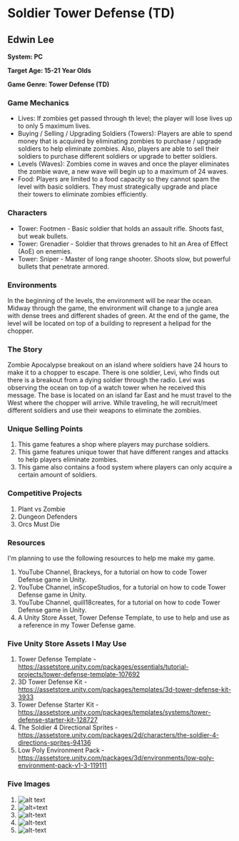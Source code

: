# Soldier Tower Defense (TD)

## Edwin Lee

__System: PC__

__Target Age: 15-21 Year Olds__

__Game Genre: Tower Defense (TD)__

### Game Mechanics
- Lives: If zombies get passed through th level; the player will lose lives up to only 5 maximum lives.
- Buying / Selling / Upgrading Soldiers (Towers): Players are able to spend money that is acquired by eliminating zombies to purchase / upgrade soldiers to help eliminate zombies. Also, players are able to sell their soldiers to purchase different soldiers or upgrade to better soldiers. 
- Levels (Waves): Zombies come in waves and once the player eliminates the zombie wave, a new wave will begin up to a maximum of 24 waves. 
- Food: Players are limited to a food capacity so they cannot spam the level with basic soldiers. They must strategically upgrade and place their towers to eliminate zombies efficiently.

### Characters
- Tower: Footmen - Basic soldier that holds an assault rifle. Shoots fast, but weak bullets. 
- Tower: Grenadier - Soldier that throws grenades to hit an Area of Effect (AoE) on enemies. 
- Tower: Sniper - Master of long range shooter. Shoots slow, but powerful bullets that penetrate armored.

### Environments
In the beginning of the levels, the environment will be near the ocean. Midway through the game, the environment will change to a jungle area with dense trees and different shades of green. At the end of the game, the level will be located on top of a building to represent a helipad for the chopper.  

### The Story
Zombie Apocalypse breakout on an island where soldiers have 24 hours to make it to a chopper to escape. 
There is one soldier, Levi, who finds out there is a breakout from a dying soldier through the radio. Levi was observing the ocean on top of a watch tower when he received this message. The base is located on an island far East and he must travel to the West where the chopper will arrive. While traveling, he will recruit/meet different soldiers and use their weapons to eliminate the zombies. 

### Unique Selling Points
1. This game features a shop where players may purchase soldiers. 
2. This game features unique tower that have different ranges and attacks to help players eliminate zombies.
3. This game also contains a food system where players can only acquire a certain amount of soldiers. 

### Competitive Projects
1. Plant vs Zombie
2. Dungeon Defenders 
3. Orcs Must Die

### Resources
I'm planning to use the following resources to help me make my game.
1. YouTube Channel, Brackeys, for a tutorial on how to code Tower Defense game in Unity.
2. YouTube Channel, inScopeStudios, for a tutorial on how to code Tower Defense game in Unity.
3. YouTube Channel, quill18creates, for a tutorial on how to code Tower Defense game in Unity. 
4. A Unity Store Asset, Tower Defense Template, to use to help and use as a reference in my Tower Defense game.

### Five Unity Store Assets I May Use
1. Tower Defense Template - <https://assetstore.unity.com/packages/essentials/tutorial-projects/tower-defense-template-107692>
2. 3D Tower Defense Kit - <https://assetstore.unity.com/packages/templates/3d-tower-defense-kit-3933>
3. Tower Defense Starter Kit - <https://assetstore.unity.com/packages/templates/systems/tower-defense-starter-kit-128727>
4. The Soldier 4 Directional Sprites - <https://assetstore.unity.com/packages/2d/characters/the-soldier-4-directions-sprites-94136>
5. Low Poly Environment Pack - <https://assetstore.unity.com/packages/3d/environments/low-poly-environment-pack-v1-3-119111>

### Five Images
1. ![alt text](https://nation.com.pk/digital_images/large/2018-04-09/the-unicorn-land-1523279289-3839.jpg "Unicorn Land")
2. ![alt=text](https://landofunicorns.weebly.com/uploads/1/3/6/5/13650247/411011924.jpg "Unicorns Touching Horns")
3. ![alt-text](https://landofunicorns.weebly.com/uploads/1/3/6/5/13650247/994755325.jpg?169 "Sad Unicorn")
4. ![alt-text](https://thumbs.gfycat.com/ElasticDefiniteJunco.webp "Tight Pants, Tight Pants, Body Roll")
5. ![alt-text](http://sf.co.ua/14/03/wallpaper-2427141.jpg "Fantasy Spirit")

